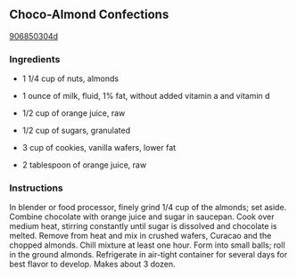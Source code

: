 ## Choco-Almond Confections

[906850304d](https://recipeland.com/recipe/v/choco-almond-confections-33246)

### Ingredients

 - 1 1/4 cup of nuts, almonds

 - 1 ounce of milk, fluid, 1% fat, without added vitamin a and vitamin d

 - 1/2 cup of orange juice, raw

 - 1/2 cup of sugars, granulated

 - 3 cup of cookies, vanilla wafers, lower fat

 - 2 tablespoon of orange juice, raw

### Instructions

In blender or food processor, finely grind 1/4 cup of the almonds; set aside. Combine chocolate with orange juice and sugar in saucepan. Cook over medium heat, stirring constantly until sugar is dissolved and chocolate is melted. Remove from heat and mix in crushed wafers, Curacao and the chopped almonds. Chill mixture at least one hour. Form into small balls; roll in the ground almonds. Refrigerate in air-tight container for several days for best flavor to develop. Makes about 3 dozen.